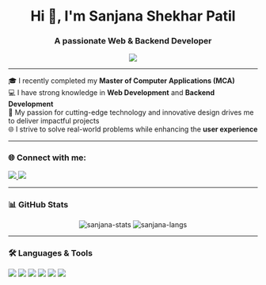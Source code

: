 <h1 align="center">Hi 👋, I'm Sanjana Shekhar Patil</h1>
<h3 align="center">A passionate Web & Backend Developer</h3>

<p align="center">
  <img src="https://readme-typing-svg.herokuapp.com/?lines=MCA+Graduate;Web+%26+Backend+Developer;Tech+Enthusiast;Passionate+Problem+Solver&center=true&width=380&height=45">
</p>

---

🎓 I recently completed my **Master of Computer Applications (MCA)**  
💻 I have strong knowledge in **Web Development** and **Backend Development**  
🚀 My passion for cutting-edge technology and innovative design drives me to deliver impactful projects  
🌐 I strive to solve real-world problems while enhancing the **user experience**

---

### 🌐 Connect with me:

<p align="left">
  <a href="https://www.linkedin.com/in/sanjana-patil-26a08b222">
    <img src="https://img.shields.io/badge/LinkedIn-blue?style=for-the-badge&logo=linkedin&logoColor=white"/>
  </a>

  <a href="patilsanjana10008@gmail.com">
    <img src="https://img.shields.io/badge/Gmail-red?style=for-the-badge&logo=gmail&logoColor=white"/>
  </a>
</p>

---

### 📊 GitHub Stats

<p align="center">
  <img src="https://github-readme-stats.vercel.app/api?username=your-github-username&show_icons=true&theme=radical" alt="sanjana-stats" />
  <img src="https://github-readme-stats.vercel.app/api/top-langs/?username=your-github-username&layout=compact&theme=radical" alt="sanjana-langs" />
</p>

---

### 🛠️ Languages & Tools

<p>
  <img src="https://img.shields.io/badge/HTML5-E34F26?style=for-the-badge&logo=html5&logoColor=white" />
  <img src="https://img.shields.io/badge/CSS3-1572B6?style=for-the-badge&logo=css3&logoColor=white" />
  <img src="https://img.shields.io/badge/JavaScript-F7DF1E?style=for-the-badge&logo=javascript&logoColor=black" />
  <img src="https://img.shields.io/badge/Node.js-339933?style=for-the-badge&logo=nodedotjs&logoColor=white" />
  <img src="https://img.shields.io/badge/Java-007396?style=for-the-badge&logo=java&logoColor=white" />
  <img src="https://img.shields.io/badge/MySQL-00000F?style=for-the-badge&logo=mysql&logoColor=white" />
</p>
